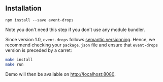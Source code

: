 ## Installation


```
npm install --save event-drops
```

Note you don't need this step if you don't use any module bundler.

Since version 1.0, `event-drops` follows [semantic versionning](https://semver.org/). Hence, we recommend checking your `package.json` file and ensure that `event-drops` version is preceded by a carret:

```sh
make install
make run
```
Demo will then be available on [http://localhost:8080](http://localhost:8080). 
